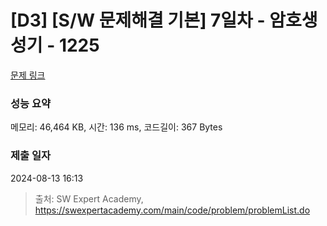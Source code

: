 # [D3] [S/W 문제해결 기본] 7일차 - 암호생성기 - 1225 

[문제 링크](https://swexpertacademy.com/main/code/problem/problemDetail.do?contestProbId=AV14uWl6AF0CFAYD) 

### 성능 요약

메모리: 46,464 KB, 시간: 136 ms, 코드길이: 367 Bytes

### 제출 일자

2024-08-13 16:13



> 출처: SW Expert Academy, https://swexpertacademy.com/main/code/problem/problemList.do